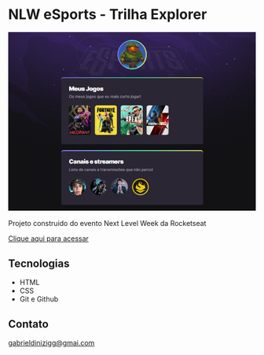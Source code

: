 # NLW eSports - Trilha Explorer

![preview](./.github/preview.png)


Projeto construido do evento Next Level Week da Rocketseat


[Clique aqui para acessar](https://gabrieldiiniz.github.io/nlw-esports-explorer/) 

## Tecnologias 

- HTML
- CSS
- Git e Github

## Contato

gabrieldinizigg@gmai.com
